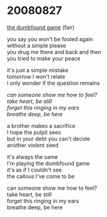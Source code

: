 # 20080827

[the dumbfound game](https://www.youtube.com/watch?v=GlKdHFP5xJ0) (fair)

you say you won't be fooled again\
without a simple please\
you drug me there and back and then\
you tried to make your peace

it's just a simple mistake\
tomorrow I won't relate\
I only wonder if the question remains

_can someone show me how to feel?_\
_take heart, be still_\
_forget this ringing in my ears_\
_breathe deep, be here_

a brother makes a sacrifice\
I hope the pulpit sees\
but in your debt you can't decide\
another violent seed

it's always the same\
I'm playing the dumbfound game\
it's as if I couldn't see\
the callous I've come to be

can someone show me how to feel?\
take heart, be still\
forget this ringing in my ears\
breathe deep, be here
